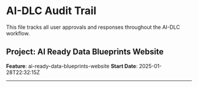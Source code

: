 # AI-DLC Audit Trail

This file tracks all user approvals and responses throughout the AI-DLC workflow.

## Project: AI Ready Data Blueprints Website
**Feature**: ai-ready-data-blueprints-website
**Start Date**: 2025-01-28T22:32:15Z

---
